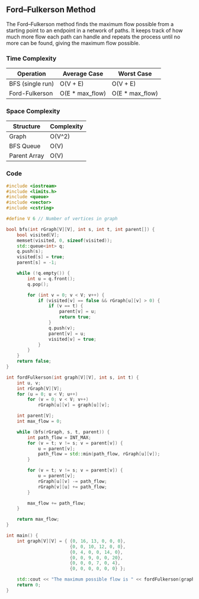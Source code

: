 ## Ford–Fulkerson Method

The Ford–Fulkerson method finds the maximum flow possible from a starting point to an endpoint in a network of paths. It keeps track of how much more flow each path can handle and repeats the process until no more can be found, giving the maximum flow possible.

### Time Complexity

| Operation        | Average Case      | Worst Case       |
|------------------|-------------------|------------------|
| BFS (single run)  | O(V + E)          | O(V + E)         |
| Ford-Fulkerson   | O(E * max_flow)   | O(E * max_flow)  |

### Space Complexity

| Structure       | Complexity  |
|-----------------|-------------|
| Graph           | O(V^2)      |
| BFS Queue       | O(V)        |
| Parent Array    | O(V)        |

### Code

```cpp
#include <iostream>
#include <limits.h>
#include <queue>
#include <vector>
#include <cstring>

#define V 6 // Number of vertices in graph

bool bfs(int rGraph[V][V], int s, int t, int parent[]) {
    bool visited[V];
    memset(visited, 0, sizeof(visited));
    std::queue<int> q;
    q.push(s);
    visited[s] = true;
    parent[s] = -1;

    while (!q.empty()) {
        int u = q.front();
        q.pop();

        for (int v = 0; v < V; v++) {
            if (visited[v] == false && rGraph[u][v] > 0) {
                if (v == t) {
                    parent[v] = u;
                    return true;
                }
                q.push(v);
                parent[v] = u;
                visited[v] = true;
            }
        }
    }
    return false;
}

int fordFulkerson(int graph[V][V], int s, int t) {
    int u, v;
    int rGraph[V][V]; 
    for (u = 0; u < V; u++)
        for (v = 0; v < V; v++)
            rGraph[u][v] = graph[u][v];

    int parent[V]; 
    int max_flow = 0;

    while (bfs(rGraph, s, t, parent)) {
        int path_flow = INT_MAX;
        for (v = t; v != s; v = parent[v]) {
            u = parent[v];
            path_flow = std::min(path_flow, rGraph[u][v]);
        }

        for (v = t; v != s; v = parent[v]) {
            u = parent[v];
            rGraph[u][v] -= path_flow;
            rGraph[v][u] += path_flow;
        }

        max_flow += path_flow;
    }

    return max_flow;
}

int main() {
    int graph[V][V] = { {0, 16, 13, 0, 0, 0},
                        {0, 0, 10, 12, 0, 0},
                        {0, 4, 0, 0, 14, 0},
                        {0, 0, 9, 0, 0, 20},
                        {0, 0, 0, 7, 0, 4},
                        {0, 0, 0, 0, 0, 0} };

    std::cout << "The maximum possible flow is " << fordFulkerson(graph, 0, 5);
    return 0;
}
